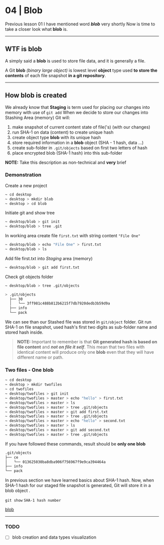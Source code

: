 # 04 | Blob

Previous lesson 01 I have mentioned word _**blob**_ very shortly Now is time to take a closer look what **blob** is.

---

## WTF is blob

A simply said a **blob** is used to store file data, and it is generally a file.

A Git **blob** _(binary large object)_ is lowest level **object** type used **to store the contents** of each file snapshot **in a git repository**.

---

## How blob is created

We already know that **Staging** is term used for placing our changes into memory with use of `git add`
When we decide to store our changes into Stashing Area (memory) Git will:

1. make snapshot of current content state of file('s) (with our changes)
2. run SHA-1 on data (content) to create unique hash
3. create object type **blob** with its unique hash
4. store required information in a **blob** object (SHA - 1 hash, data ...)
5. create sub-folder in `.git/objects` based on first two letters of hash
6. place encrypted blob (SHA-1 hash) into this sub-folder

**NOTE:** Take this description as non-technical and **very** brief

### Demonstration

Create a new project

```bash
~ cd desktop
~ desktop > mkdir blob
~ desktop > cd blob
```

Initiate git and show tree

```bash
~ desktop/blob > git init
~ desktop/blob > tree .git
```

In working area create file `first.txt` with string content `"File One"`

```bash
~ desktop/blob > echo "File One" > first.txt
~ desktop/blob > ls
```

Add file first.txt into _Staging_ area (memory)

```bash
~ desktop/blob > git add first.txt
```

Check git objects folder

```bash
~ desktop/blob > tree .git/objects

> .git/objects
  ├── 30
  │   └── 3ff981c488b812b6215f7db7920dedb3b59d9a
  ├── info
  └── pack
```

We can see than our Stashed file was stored in `git/object` folder. Git run SHA-1 on file snapshot, used hash's first two digits as sub-folder name and stored hash inside.

> **NOTE:** Important to remember is that **Git generated hash is based on file content** and **_not on file it self_**. This mean that two files with identical content will produce only one **blob** even that they will have different name or path.

### Two files - One blob

```bash
~ cd desktop
~ desktop > mkdir twofiles
~ cd twofiles
~ desktop/twofiles > git init
~ desktop/twofiles > master > echo "hello" > first.txt
~ desktop/twofiles > master > ls
~ desktop/twofiles > master > tree .git/objects
~ desktop/twofiles > master > git add first.txt
~ desktop/twofiles > master > tree .git/objects
~ desktop/twofiles > master > echo "hello" > second.txt
~ desktop/twofiles > master > ls
~ desktop/twofiles > master > git add second.txt
~ desktop/twofiles > master > tree .git/objects
```

If you have followed these commands, result should be **only one blob**

```bash
.git/objects
├── ce
│   └── 013625030ba8dba906f756967f9e9ca394464a
├── info
└── pack
```

In previous section we have learned basics about SHA-1 hash. Now, when SHA-1 hash for our staged file snapshot is generated, Git will store it in a blob object .

`git show` `SHA-1 hash number`

[blob](http://shafiul.github.io/gitbook/1_the_git_object_model.html)

---

### TODO

- [ ] blob creation and data types visualization
